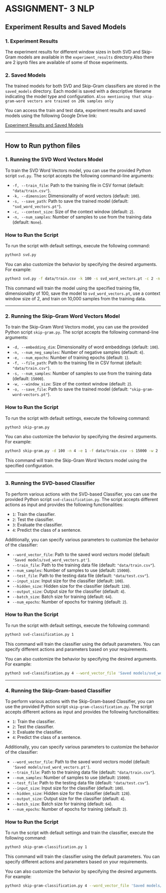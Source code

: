 # ASSIGNMENT- 3 NLP

## Experiment Results and Saved Models

### 1. Experiment Results

The experiment results for different window sizes in both SVD and Skip-Gram models are available in the `experiment_results` directory.Also there are 2 ipynb files are available of some of those experiments.

### 2. Saved Models

The trained models for both SVD and Skip-Gram classifiers are stored in the `saved_models` directory. Each model is saved with a descriptive filename indicating the model type and configuration. `Also mentioning that skip-gram-word vectors are trained on 20k samples only`

You can access the train and test data, experiment results and saved models using the following Google Drive link:

[Experiment Results and Saved Models](https://drive.google.com/drive/folders/1M9vXxbF21MK0vskQkl8lIwKegzoJ8vs0?usp=sharing)

----

## How to Run python files

### 1. Running the SVD Word Vectors Model

To train the SVD Word Vectors model, you can use the provided Python script `svd.py`. The script accepts the following command-line arguments:

- `-f, --train_file`: Path to the training file in CSV format (default: `"data/train.csv"`).
- `-k, --dimension`: Dimensionality of word vectors (default: `100`).
- `-s, --save_path`: Path to save the trained model (default: `"svd_word_vectors.pt"`).
- `-c, --context_size`: Size of the context window (default: `2`).
- `-n, --num_samples`: Number of samples to use from the training data (default: `None`).

### How to Run the Script

To run the script with default settings, execute the following command:

```bash
python3 svd.py
```

You can also customize the behavior by specifying the desired arguments. For example:

```bash
python3 svd.py -f data/train.csv -k 100 -s svd_word_vectors.pt -c 2 -n 10000
```

This command will train the model using the specified training file, dimensionality of 100, save the model to `svd_word_vectors.pt`, use a context window size of 2, and train on 10,000 samples from the training data.

-----

### 2. Running the Skip-Gram Word Vectors Model

To train the Skip-Gram Word Vectors model, you can use the provided Python script `skip-gram.py`. The script accepts the following command-line arguments:

- `-d, --embedding_dim`: Dimensionality of word embeddings (default: `100`).
- `-n, --num_neg_samples`: Number of negative samples (default: `4`).
- `-e, --num_epochs`: Number of training epochs (default: `1`).
- `-f, --file_path`: Path to the training file in CSV format (default: `"data/train.csv"`).
- `-s, --num_samples`: Number of samples to use from the training data (default: `15000`).
- `-w, --window_size`: Size of the context window (default: `2`).
- `-o, --save_file`: Path to save the trained model (default: `"skip-gram-word-vectors.pt"`).

### How to Run the Script

To run the script with default settings, execute the following command:

```bash
python3 skip-gram.py
```

You can also customize the behavior by specifying the desired arguments. For example:

```bash
python3 skip-gram.py -d 100 -n 4 -e 1 -f data/train.csv -s 15000 -w 2 -o skip-gram-word-vectors.pt
```

This command will train the Skip-Gram Word Vectors model using the specified configuration.

-----

### 3. Running the SVD-based Classifier

To perform various actions with the SVD-based Classifier, you can use the provided Python script `svd-classification.py`. The script accepts different actions as input and provides the following functionalities:

- `1`: Train the classifier.
- `2`: Test the classifier.
- `3`: Evaluate the classifier.
- `4`: Predict the class of a sentence.

Additionally, you can specify various parameters to customize the behavior of the classifier:

- `--word_vector_file`: Path to the saved word vectors model (default: `'Saved models/svd_word_vectors.pt'`).
- `--train_file`: Path to the training data file (default: `"data/train.csv"`).
- `--num_samples`: Number of samples to use (default: `15000`).
- `--test_file`: Path to the testing data file (default: `"data/test.csv"`).
- `--input_size`: Input size for the classifier (default: `100`).
- `--hidden_size`: Hidden size for the classifier (default: `128`).
- `--output_size`: Output size for the classifier (default: `4`).
- `--batch_size`: Batch size for training (default: `64`).
- `--num_epochs`: Number of epochs for training (default: `2`).

### How to Run the Script

To run the script with default settings, execute the following command:

```bash
python3 svd-classification.py 1
```

This command will train the classifier using the default parameters. You can specify different actions and parameters based on your requirements.

You can also customize the behavior by specifying the desired arguments. For example:

```bash
python3 svd-classification.py 4 --word_vector_file 'Saved models/svd_word_vectors.pt' --train_file 'data/train.csv' --num_samples 15000 --test_file 'data/test.csv' --input_size 100 --hidden_size 128 --output_size 4 --batch_size 64 --num_epochs 2

```

-----

### 4. Running the Skip-Gram-based Classifier

To perform various actions with the Skip-Gram-based Classifier, you can use the provided Python script `skip-gram-classification.py`. The script accepts different actions as input and provides the following functionalities:

- `1`: Train the classifier.
- `2`: Test the classifier.
- `3`: Evaluate the classifier.
- `4`: Predict the class of a sentence.

Additionally, you can specify various parameters to customize the behavior of the classifier:

- `--word_vector_file`: Path to the saved word vectors model (default: `'Saved models/svd_word_vectors.pt'`).
- `--train_file`: Path to the training data file (default: `"data/train.csv"`).
- `--num_samples`: Number of samples to use (default: `15000`).
- `--test_file`: Path to the testing data file (default: `"data/test.csv"`).
- `--input_size`: Input size for the classifier (default: `100`).
- `--hidden_size`: Hidden size for the classifier (default: `128`).
- `--output_size`: Output size for the classifier (default: `4`).
- `--batch_size`: Batch size for training (default: `64`).
- `--num_epochs`: Number of epochs for training (default: `2`).

### How to Run the Script

To run the script with default settings and train the classifier, execute the following command:

```bash
python3 skip-gram-classification.py 1
```

This command will train the classifier using the default parameters. You can specify different actions and parameters based on your requirements.

You can also customize the behavior by specifying the desired arguments. For example:

```bash
python3 skip-gram-classification.py 4 --word_vector_file 'Saved models/svd_word_vectors.pt' --train_file 'data/train.csv' --num_samples 15000 --test_file 'data/test.csv' --input_size 100 --hidden_size 128 --output_size 4 --batch_size 64 --num_epochs 2
```
